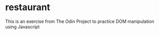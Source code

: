 # restaurant
This is an exercise from The Odin Project to practice DOM manipulation using Javascript

